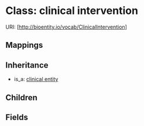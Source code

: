 # Class: clinical intervention




URI: [http://bioentity.io/vocab/ClinicalIntervention]
## Mappings

## Inheritance

 *  is_a: [clinical entity](ClinicalEntity.md)
## Children

## Fields

